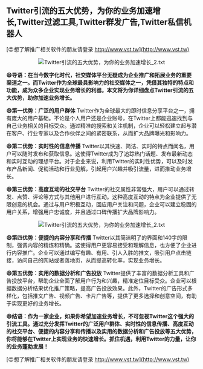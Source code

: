 ## **Twitter引流的五大优势，为你的业务加速增长,Twitter过滤工具,Twitter群发广告,Twitter私信机器人**

[😍想了解推广相关软件的朋友请登录 http://www.vst.tw](http://www.vst.tw)

 <center><img src="https://vst.tw/MP4/tuiguang/png/6.png" alt="Twitter引流的五大优势，为你的业务加速增长_2.txt"></center>

**😄导语：在当今数字化时代，社交媒体平台无疑成为企业推广和拓展业务的重要渠道之一。而Twitter作为全球最具影响力的社交媒体之一，凭借其独特的特点和功能，成为众多企业实现业务增长的利器。本文将为你详细盘点Twitter引流的五大优势，助你加速业务增长。**

**😄第一优势：广泛的用户群体**
Twitter作为全球最大的即时信息分享平台之一，拥有庞大的用户基础。不论是个人用户还是企业账号，在Twitter上都能迅速找到与自己业务相关的目标受众。通过精准的搜索和关注机制，企业可以轻松建立起与潜在客户、行业专家以及合作伙伴之间的紧密联系，从而扩大品牌曝光和影响力。

**😄第二优势：实时性的信息传播**
Twitter以其快速、简洁、实时的特点而闻名，用户可以随时发布和获取信息。这使得Twitter成为了追踪热门话题、发布最新动态和实时互动的理想平台。对于企业来说，利用Twitter的实时性优势，可以及时发布产品新闻、促销活动和行业见解，引起用户兴趣并吸引流量，进而推动业务增长。

**😄第三优势：高度互动的社交平台**
Twitter的社交属性非常强大，用户可以通过转发、点赞、评论等方式与其他用户进行互动。这种高度互动的特点为企业提供了无限创意的机会。通过与用户积极互动，回应用户关注和问题，企业可以建立稳固的用户关系，增强用户忠诚度，并且通过口碑传播扩大品牌影响力。

 <center><img src="https://vst.tw/MP4/tuiguang/png/8.png" alt="Twitter引流的五大优势，为你的业务加速增长_2.txt"></center>

**😄第四优势：便捷的内容分享和传播**
Twitter以其简洁明了的界面和140字的限制，强调内容的精炼和精确。这使得用户更容易接受和理解信息，也方便了企业进行内容推广。企业可以通过编写有趣、有用、引人入胜的推文，吸引用户点击链接，访问自己的网站或者落地页，从而提高转化率，实现业务增长。

**😄第五优势：实用的数据分析和广告投放**
Twitter提供了丰富的数据分析工具和广告投放平台，帮助企业全面了解用户行为和兴趣，精准定位目标受众。企业可以根据数据分析结果优化推广策略，提高广告投放效果。此外，Twitter的广告形式多样化，包括推文广告、视频广告、卡片广告等，提供了更多选择和创意空间，有助于实现更好的业务增长。

**😄结语：作为一家企业，如果你希望加速业务增长，不可忽视Twitter这个强大的引流工具。通过充分发挥Twitter的广泛用户群体、实时性的信息传播、高度互动的社交平台、便捷的内容分享和传播以及实用的数据分析和广告投放等五大优势，你将能够在Twitter上实现业务的快速增长。抓住机遇，利用Twitter的力量，让你的业务蓬勃发展！**

[😍想了解推广相关软件的朋友请登录 http://www.vst.tw](http://www.vst.tw)



